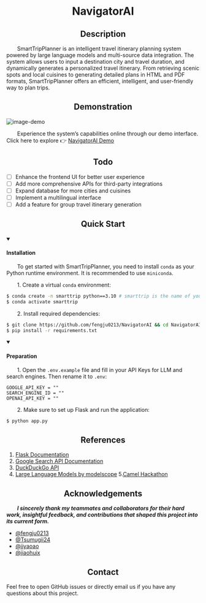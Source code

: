 
<div align="center"><h1>NavigatorAI</h1></div>

</div>

<div align="center"><h2>Description</h2></div>

&emsp;&emsp;SmartTripPlanner is an intelligent travel itinerary planning system powered by large language models and multi-source data integration. The system allows users to input a destination city and travel duration, and dynamically generates a personalized travel itinerary. From retrieving scenic spots and local cuisines to generating detailed plans in HTML and PDF formats, SmartTripPlanner offers an efficient, intelligent, and user-friendly way to plan trips.

</div>

<div align="center"><h2>Demonstration</h2></div>

![image-demo](https://your-image-link.png)

&emsp;&emsp;Experience the system’s capabilities online through our demo interface. Click here to explore 👉 [NavigatorAI Demo](#)

</div>

<div align="center"><h2>Todo</h2></div>

- [ ] Enhance the frontend UI for better user experience
- [ ] Add more comprehensive APIs for third-party integrations
- [ ] Expand database for more cities and cuisines
- [ ] Implement a multilingual interface
- [ ] Add a feature for group travel itinerary generation

</div>

<div align="center"><h2>Quick Start</h2></div>

<details open>
    <summary><h4>Installation</h4></summary>


&emsp;&emsp;To get started with SmartTripPlanner, you need to install `conda` as your Python runtime environment. It is recommended to use `miniconda`.

&emsp;&emsp;1. Create a virtual `conda` environment:

```bash
$ conda create -n smarttrip python==3.10 # smarttrip is the name of your environment
$ conda activate smarttrip
```

&emsp;&emsp;2. Install required dependencies:

```bash
$ git clone https://github.com/fengju0213/NavigatorAI && cd NavigatorAI 
$ pip install -r requirements.txt
```

</details>

<details open>
    <summary><h4>Preparation</h4></summary>


&emsp;&emsp;1. Open the `.env.example` file and fill in your API Keys for LLM and search engines. Then rename it to `.env`:

```
GOOGLE_API_KEY = ""
SEARCH_ENGINE_ID = ""
OPENAI_API_KEY = ""
```

&emsp;&emsp;2. Make sure to set up Flask and run the application:

```bash
$ python app.py
```

</details>

</div>

<div align="center"><h2>References</h2></div>

1. [Flask Documentation](https://flask.palletsprojects.com/)
2. [Google Search API Documentation](https://developers.google.com/custom-search)
3. [DuckDuckGo API](https://duckduckgo.com/params)
4. [Large Language Models by modelscope](https://modelscope.cn/)
5.[Camel Hackathon](https://camel-ai-24h-hackathon.devpost.com/)
</div>

<div align="center"><h2>Acknowledgements</h2></div>

&emsp;&emsp;***I sincerely thank my teammates and collaborators for their hard work, insightful feedback, and contributions that shaped this project into its current form.***

- [@fengju0213](https://github.com/fengju0213)
- [@Tsumugii24](https://github.com/Tsumugii24)
- [@jjyaoao](https://github.com/jjyaoao)
- [@jiaohuix](https://github.com/jiaohuix)

</div>

<div align="center"><h2>Contact</h2></div>

Feel free to open GitHub issues or directly email us if you have any questions about this project. 

